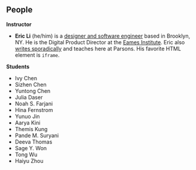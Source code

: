 ## People

**Instructor**

- **Eric Li** (he/him) is a [designer and software engineer](https://eric.young.li/) based in Brooklyn, NY. He is the Digital Product Director at the [Eames Institute](https://eamesinstitute.org/). Eric also [writes sporadically](https://www.moma.org/magazine/articles/677) and teaches here at Parsons. His favorite HTML element is `iframe`.

**Students**

- Ivy Chen
- Sizhen Chen
- Yuntong Chen
- Julia Daser
- Noah S. Farjani
- Hina Fernstrom
- Yunuo Jin
- Aarya Kini
- Themis Kung
- Pande M. Suryani
- Deeva Thomas
- Sage Y. Won
- Tong Wu
- Haiyu Zhou
